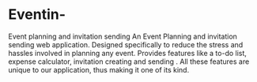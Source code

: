 # Eventin-
Event planning and invitation sending
An Event Planning and invitation sending web application. 
Designed specifically to reduce the stress and hassles involved in planning any event.
Provides features like a to-do list, expense calculator, invitation creating and sending .
All these features are unique to our application, thus making it one of its kind.

